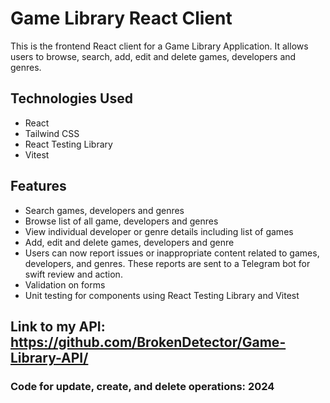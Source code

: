 # Game Library React Client

This is the frontend React client for a Game Library Application. It allows users to browse, search, add, edit and delete games, developers and genres.

## Technologies Used

- React
- Tailwind CSS
- React Testing Library
- Vitest

## Features

- Search games, developers and genres
- Browse list of all game, developers and genres
- View individual developer or genre details including list of games
- Add, edit and delete games, developers and genre
- Users can now report issues or inappropriate content related to games, developers, and genres. These reports are sent to a Telegram bot for swift review and action.
- Validation on forms
- Unit testing for components using React Testing Library and Vitest

## Link to my API: <https://github.com/BrokenDetector/Game-Library-API/>

### Code for update, create, and delete operations: 2024
